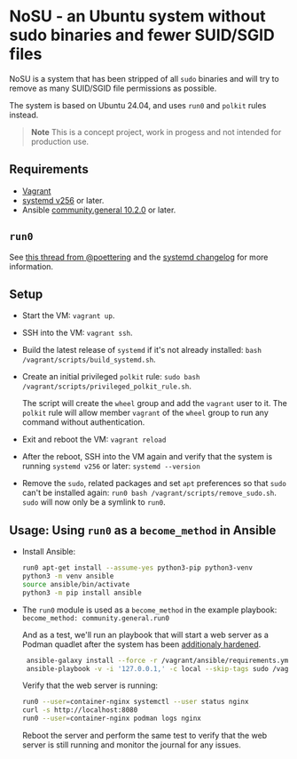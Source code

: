# NoSU - an Ubuntu system without sudo binaries and fewer SUID/SGID files

NoSU is a system that has been stripped of all `sudo` binaries and will try to
remove as many SUID/SGID file permissions as possible.

The system is based on Ubuntu 24.04, and uses `run0` and `polkit` rules instead.

> **Note**
> This is a concept project, work in progess and not intended for production use.

## Requirements

- [Vagrant](https://www.vagrantup.com/)
- [systemd v256](https://github.com/systemd/systemd) or later.
- Ansible [community.general 10.2.0](https://github.com/ansible-collections/community.general)
  or later.

## `run0`

See [this thread from @poettering](https://mastodon.social/@pid_eins/112353324518585654)
and the [systemd changelog](https://github.com/systemd/systemd/releases/)
for more information.

## Setup

- Start the VM: `vagrant up`.
- SSH into the VM: `vagrant ssh`.
- Build the latest release of `systemd` if it's not already installed:
  `bash /vagrant/scripts/build_systemd.sh`.
- Create an initial privileged `polkit` rule:
  `sudo bash /vagrant/scripts/privileged_polkit_rule.sh`.

  The script will create the `wheel` group and add the `vagrant` user to it.
  The `polkit` rule will allow member `vagrant` of the `wheel` group to run any command
  without authentication.

- Exit and reboot the VM: `vagrant reload`
- After the reboot, SSH into the VM again and verify that the system is running
  `systemd v256` or later: `systemd --version`
- Remove the `sudo`, related packages and set `apt` preferences so that `sudo`
  can't be installed again: `run0 bash /vagrant/scripts/remove_sudo.sh`.
  `sudo` will now only be a symlink to `run0`.

## Usage: Using `run0` as a `become_method` in Ansible

- Install Ansible:

  ```sh
  run0 apt-get install --assume-yes python3-pip python3-venv
  python3 -m venv ansible
  source ansible/bin/activate
  python3 -m pip install ansible
  ```

- The `run0` module is used as a `become_method` in the example playbook:
  `become_method: community.general.run0`

  And as a test, we'll run an playbook that will start a web server as a
  Podman quadlet after the system has been [additionaly hardened](https://github.com/konstruktoid/ansible-role-hardening).

  ```sh
   ansible-galaxy install --force -r /vagrant/ansible/requirements.yml
   ansible-playbook -v -i '127.0.0.1,' -c local --skip-tags sudo /vagrant/ansible/playbook.yml
  ```

  Verify that the web server is running:

  ```sh
  run0 --user=container-nginx systemctl --user status nginx
  curl -s http://localhost:8080
  run0 --user=container-nginx podman logs nginx
  ```

  Reboot the server and perform the same test to verify that the web server is
  still running and monitor the journal for any issues.
